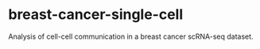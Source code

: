# breast-cancer-single-cell
Analysis of cell-cell communication in a breast cancer scRNA-seq dataset.
